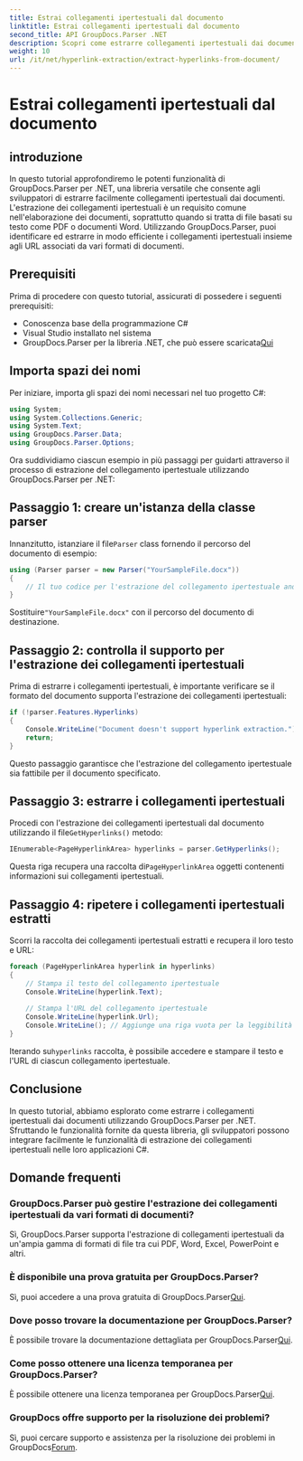 ```yaml
---
title: Estrai collegamenti ipertestuali dal documento
linktitle: Estrai collegamenti ipertestuali dal documento
second_title: API GroupDocs.Parser .NET
description: Scopri come estrarre collegamenti ipertestuali dai documenti utilizzando GroupDocs.Parser per .NET. Migliora le tue applicazioni C# con questa guida semplice.
weight: 10
url: /it/net/hyperlink-extraction/extract-hyperlinks-from-document/
---
```


# Estrai collegamenti ipertestuali dal documento

## introduzione
In questo tutorial approfondiremo le potenti funzionalità di GroupDocs.Parser per .NET, una libreria versatile che consente agli sviluppatori di estrarre facilmente collegamenti ipertestuali dai documenti. L'estrazione dei collegamenti ipertestuali è un requisito comune nell'elaborazione dei documenti, soprattutto quando si tratta di file basati su testo come PDF o documenti Word. Utilizzando GroupDocs.Parser, puoi identificare ed estrarre in modo efficiente i collegamenti ipertestuali insieme agli URL associati da vari formati di documenti.
## Prerequisiti
Prima di procedere con questo tutorial, assicurati di possedere i seguenti prerequisiti:
- Conoscenza base della programmazione C#
- Visual Studio installato nel sistema
-  GroupDocs.Parser per la libreria .NET, che può essere scaricata[Qui](https://releases.groupdocs.com/parser/net/)
## Importa spazi dei nomi
Per iniziare, importa gli spazi dei nomi necessari nel tuo progetto C#:
```csharp
using System;
using System.Collections.Generic;
using System.Text;
using GroupDocs.Parser.Data;
using GroupDocs.Parser.Options;
```

Ora suddividiamo ciascun esempio in più passaggi per guidarti attraverso il processo di estrazione del collegamento ipertestuale utilizzando GroupDocs.Parser per .NET:
## Passaggio 1: creare un'istanza della classe parser
 Innanzitutto, istanziare il file`Parser` class fornendo il percorso del documento di esempio:
```csharp
using (Parser parser = new Parser("YourSampleFile.docx"))
{
    // Il tuo codice per l'estrazione del collegamento ipertestuale andrà qui
}
```
 Sostituire`"YourSampleFile.docx"` con il percorso del documento di destinazione.
## Passaggio 2: controlla il supporto per l'estrazione dei collegamenti ipertestuali
Prima di estrarre i collegamenti ipertestuali, è importante verificare se il formato del documento supporta l'estrazione dei collegamenti ipertestuali:
```csharp
if (!parser.Features.Hyperlinks)
{
    Console.WriteLine("Document doesn't support hyperlink extraction.");
    return;
}
```
Questo passaggio garantisce che l'estrazione del collegamento ipertestuale sia fattibile per il documento specificato.
## Passaggio 3: estrarre i collegamenti ipertestuali
 Procedi con l'estrazione dei collegamenti ipertestuali dal documento utilizzando il file`GetHyperlinks()` metodo:
```csharp
IEnumerable<PageHyperlinkArea> hyperlinks = parser.GetHyperlinks();
```
 Questa riga recupera una raccolta di`PageHyperlinkArea` oggetti contenenti informazioni sui collegamenti ipertestuali.
## Passaggio 4: ripetere i collegamenti ipertestuali estratti
Scorri la raccolta dei collegamenti ipertestuali estratti e recupera il loro testo e URL:
```csharp
foreach (PageHyperlinkArea hyperlink in hyperlinks)
{
    // Stampa il testo del collegamento ipertestuale
    Console.WriteLine(hyperlink.Text);
    
    // Stampa l'URL del collegamento ipertestuale
    Console.WriteLine(hyperlink.Url);
    Console.WriteLine(); // Aggiunge una riga vuota per la leggibilità
}
```
Iterando su`hyperlinks` raccolta, è possibile accedere e stampare il testo e l'URL di ciascun collegamento ipertestuale.
## Conclusione
In questo tutorial, abbiamo esplorato come estrarre i collegamenti ipertestuali dai documenti utilizzando GroupDocs.Parser per .NET. Sfruttando le funzionalità fornite da questa libreria, gli sviluppatori possono integrare facilmente le funzionalità di estrazione dei collegamenti ipertestuali nelle loro applicazioni C#.

## Domande frequenti
### GroupDocs.Parser può gestire l'estrazione dei collegamenti ipertestuali da vari formati di documenti?
Sì, GroupDocs.Parser supporta l'estrazione di collegamenti ipertestuali da un'ampia gamma di formati di file tra cui PDF, Word, Excel, PowerPoint e altri.
### È disponibile una prova gratuita per GroupDocs.Parser?
 Sì, puoi accedere a una prova gratuita di GroupDocs.Parser[Qui](https://releases.groupdocs.com/).
### Dove posso trovare la documentazione per GroupDocs.Parser?
 È possibile trovare la documentazione dettagliata per GroupDocs.Parser[Qui](https://tutorials.groupdocs.com/parser/net/).
### Come posso ottenere una licenza temporanea per GroupDocs.Parser?
 È possibile ottenere una licenza temporanea per GroupDocs.Parser[Qui](https://purchase.groupdocs.com/temporary-license/).
### GroupDocs offre supporto per la risoluzione dei problemi?
 Sì, puoi cercare supporto e assistenza per la risoluzione dei problemi in GroupDocs[Forum](https://forum.groupdocs.com/c/parser/17).